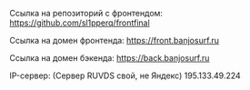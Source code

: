 Ссылка на репозиторий с фронтендом: https://github.com/sl1pperq/frontfinal

Ссылка на домен фронтенда: https://front.banjosurf.ru

Ссылка на домен бэкенда: https://back.banjosurf.ru

IP-сервер: (Сервер RUVDS свой, не Яндекс) 195.133.49.224
